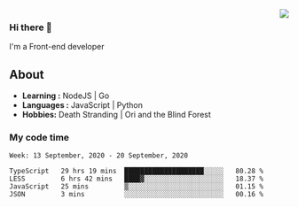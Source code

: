 <img align='right' src="https://github-readme-stats.vercel.app/api?username=strugglebak&show_icons=true">

### Hi there 👋

I'm a Front-end developer

## About

-  **Learning :** NodeJS | Go
-  **Languages :** JavaScript | Python
-  **Hobbies:** Death Stranding | Ori and the Blind Forest

### My code time

<!--START_SECTION:waka-->
```text
Week: 13 September, 2020 - 20 September, 2020

TypeScript   29 hrs 19 mins  ████████████████████░░░░░   80.28 % 
LESS         6 hrs 42 mins   ████▓░░░░░░░░░░░░░░░░░░░░   18.37 % 
JavaScript   25 mins         ▒░░░░░░░░░░░░░░░░░░░░░░░░   01.15 % 
JSON         3 mins          ░░░░░░░░░░░░░░░░░░░░░░░░░   00.16 % 
```
<!--END_SECTION:waka-->

